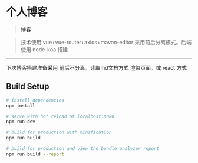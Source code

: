 # 个人博客

> [博客](https://www.zhouhaipeng.com/)

> 技术使用 vue+vue-router+axios+mavon-editor  采用前后分离模式。后端使用 node-koa 搭建
---
下次博客搭建准备采用 前后不分离。读取md文档方式 渲染页面。或 react 方式

## Build Setup

``` bash
# install dependencies
npm install

# serve with hot reload at localhost:8080
npm run dev

# build for production with minification
npm run build

# build for production and view the bundle analyzer report
npm run build --report
```
